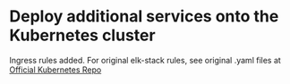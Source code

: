 # Deploy additional services onto the Kubernetes cluster

Ingress rules added.
For original elk-stack rules, see original .yaml files at [Official Kubernetes Repo](https://github.com/bdnf/kubernetes/tree/master/cluster/addons/fluentd-elasticsearch)
